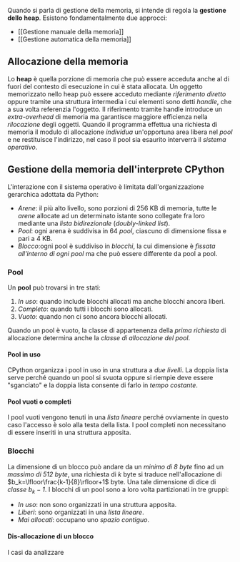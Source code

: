 Quando si parla di gestione della memoria, si intende di regola la **gestione dello heap**.
Esistono fondamentalmente due approcci:
- [[Gestione manuale della memoria]]
- [[Gestione automatica della memoria]]

## Allocazione della memoria
Lo **heap** è quella porzione di memoria che può essere acceduta anche al di fuori del contesto di esecuzione in cui è stata allocata.
Un oggetto memorizzato nello heap può essere acceduto mediante *riferimento diretto* oppure tramite una struttura intermedia i cui elementi sono detti *handle*, che a sua volta referenzia l'oggetto.
Il riferimento tramite handle introduce un *extra-overhead* di memoria ma garantisce maggiore efficienza nella *rilocazione* degli oggetti.
Quando il programma effettua una richiesta di memoria il modulo di allocazione *individua* un'opportuna area libera nel *pool* e ne restituisce l'indirizzo, nel caso il pool sia esaurito interverrà il *sistema operativo*.

## Gestione della memoria dell'interprete CPython
L'interazione con il sistema operativo è limitata dall'organizzazione gerarchica adottata da Python:
- *Arene*: il più alto livello, sono porzioni di 256 KB di memoria, tutte le *arene* allocate ad un determinato istante sono collegate fra loro mediante una *lista bidirezionale* (*doubly-linked list*).
- *Pool*: ogni arena è suddivisa in 64 *pool*, ciascuno di dimensione fissa e pari a 4 KB.
- *Blocco*:ogni pool è suddiviso in *blocchi*, la cui dimensione è *fissata all'interno di ogni pool* ma che può essere differente da pool a pool.

### Pool
Un **pool** può trovarsi in tre stati:
1. *In uso*: quando include blocchi allocati ma anche blocchi ancora liberi.
2. *Completo*: quando tutti i blocchi sono allocati.
3. *Vuoto*: quando non ci sono ancora blocchi allocati.

Quando un pool è vuoto, la classe di appartenenza della *prima richiesta* di allocazione determina anche la *classe di allocazione del pool*.

#### Pool in uso
CPython organizza i pool in uso in una struttura a *due livelli*.
La doppia lista serve perché quando un pool si svuota oppure si riempie deve essere "sganciato" e la doppia lista consente di farlo in *tempo costante*.

#### Pool vuoti o completi
I pool vuoti vengono tenuti in una *lista lineare* perché ovviamente in questo caso l'accesso è solo alla testa della lista.
I pool completi non necessitano di essere inseriti in una struttura apposita.

### Blocchi
La dimensione di un blocco può andare da un *minimo di 8 byte* fino ad un *massimo di 512 byte*, una richiesta di $k$ byte si traduce nell'allocazione di $b_k=\lfloor\frac{k-1}{8}\rfloor+1$ byte.
Una tale dimensione di dice di *classe $b_k-1$*.
I blocchi di un pool sono a loro volta partizionati in tre gruppi:
- *In uso*: non sono organizzati in una struttura apposita.
- *Liberi*: sono organizzati in una *lista lineare*.
- *Mai allocati*: occupano uno *spazio contiguo*.

#### Dis-allocazione di un blocco
I casi da analizzare